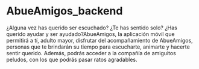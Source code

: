 # AbueAmigos_backend
¿Alguna vez has querido ser escuchado? ¿Te has sentido solo? ¿Has querido ayudar y ser ayudado?AbueAmigos, la aplicación móvil que permitirá a tí, adulto mayor, disfrutar del acompañamiento de AbueAmigos, personas que te brindarán su tiempo para escucharte, animarte y hacerte sentir querido. Además, podrás acceder a la compañía de amiguitos peludos, con los que podrás pasar ratos agradables.
